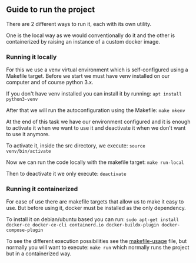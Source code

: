 ## Guide to run the project
There are 2 different ways to run it, each with its own utility.

One is the local way as we would conventionally do it and the other is containerized by raising an instance of a custom docker image.

### Running it locally
For this we use a venv virtual environment which is self-configured using a Makefile target.
Before we start we must have venv installed on our computer and of course python 3.x.

If you don't have venv installed you can install it by running:
```apt install python3-venv```

After that we will run the autoconfiguration using the Makefile:
```make mkenv```

At the end of this task we have our environment configured and it is enough to activate it when we want to use it and deactivate it when we don't want to use it anymore. 

To activate it, inside the src directory, we execute:
```source venv/bin/activate```

Now we can run the code locally with the makefile target:
```make run-local```

Then to deactivate it we only execute:
```deactivate```


### Running it containerized
For ease of use there are makefile targets that allow us to make it easy to use. But before using it, docker must be installed as the only dependency.

To install it on debian/ubuntu based you can run:
```sudo apt-get install docker-ce docker-ce-cli containerd.io docker-buildx-plugin docker-compose-plugin```

To see the different execution possibilities see the [makefile-usage](makefile-usage.md) file, but normally you will want to execute:
```make run``` which normally runs the project but in a containerized way.
